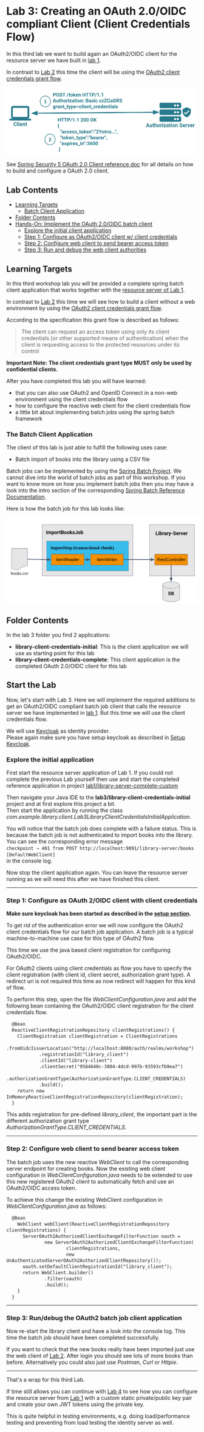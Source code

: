 # Lab 3: Creating an OAuth 2.0/OIDC compliant Client (Client Credentials Flow)

In this third lab we want to build again an OAuth2/OIDC client for the resource server 
we have built in [lab 1](../lab1).

In contrast to [Lab 2](../lab2) this time the client will be using
the [OAuth2 client credentials grant flow](https://tools.ietf.org/html/rfc6749#section-4.4).

![Client Credentials Grant](images/client_credentials.png)

See [Spring Security 5 OAuth 2.0 Client reference doc](https://docs.spring.io/spring-security/site/docs/current/reference/htmlsingle/#webclient) 
for all details on how to build and configure a OAuth 2.0 client. 

## Lab Contents

* [Learning Targets](#learning-targets)
  * [Batch Client Application](#the-batch-client-application)
* [Folder Contents](#folder-contents)
* [Hands-On: Implement the OAuth 2.0/OIDC batch client](#start-the-lab)
    * [Explore the initial client application](#explore-the-initial-application)
    * [Step 1: Configure as OAuth2/OIDC client w/ client credentials](#step-1-configure-as-oauth-2oidc-client-with-client-credentials)
    * [Step 2: Configure web client to send bearer access token](#step-2-configure-web-client-to-send-bearer-access-token)
    * [Step 3: Run and debug the web client authorities](#step-3-rundebug-the-oauth2-batch-job-client-application)

## Learning Targets

In this third workshop lab you will be provided a complete spring batch client application that works
together with the [resource server of Lab 1](../lab1/library-server-complete/README.md). 

In contrast to [Lab 2](../lab2/README.md) this time we will see how to build a client without a web environment 
by using the [OAuth2 client credentials grant flow](https://tools.ietf.org/html/rfc6749#section-4.4).

According to the specification this grant flow is described as follows:
<blockquote cite="https://tools.ietf.org/html/rfc6749#section-4.4">The client can request an access token using only its client credentials 
(or other supported means of authentication) when the client is requesting access to the protected resources 
under its control</blockquote>

__Important Note: The client credentials grant type MUST only be used by confidential clients.__

After you have completed this lab you will have learned:

* that you can also use OAuth2 and OpenID Connect in a non-web environment using the client credentials flow
* how to configure the reactive web client for the client credentials flow
* a little bit about implementing batch jobs using the spring batch framework

### The Batch Client Application

The client of this lab is just able to fulfill the following uses case:

* Batch import of books into the library using a CSV file

Batch jobs can be implemented by using the [Spring Batch Project](https://spring.io/projects/spring-batch).
We cannot dive into the world of batch jobs as part of this workshop. If you want to know more on how
you implement batch jobs then you may have a look into the intro section of the 
corresponding [Spring Batch Reference Documentation](https://docs.spring.io/spring-batch/4.2.x/reference/html/spring-batch-intro.html#spring-batch-intro).

Here is how the batch job for this lab looks like:

![Import Books Batch Job](images/batch_job.png)

## Folder Contents

In the lab 3 folder you find 2 applications:

* __library-client-credentials-initial__: This is the client application we will use as starting point for this lab
* __library-client-credentials-complete__: This client application is the completed OAuth 2.0/OIDC client for this lab 

## Start the Lab

Now, let's start with Lab 3. Here we will implement the required additions to get an 
OAuth2/OIDC compliant batch job client that calls the resource server we have implemented in [lab 1](../lab1).
But this time we will use the client credentials flow.

We will use [Keycloak](https://keycloak.org) as identity provider.  
Please again make sure you have setup keycloak as described in [Setup Keycloak](../setup).

### Explore the initial application

First start the resource server application of Lab 1. If you could not complete the previous Lab yourself
then use and start the completed reference application 
in project [lab1/library-server-complete-custom](../lab1/library-server-complete)

Then navigate your Java IDE to the __lab3/library-client-credentials-initial__ project and at first explore this project a bit.  
Then start the application by running the class _com.example.library.client.Lab3LibraryClientCredentialsInitialApplication_.

You will notice that the batch job does complete with a failure status.
This is because the batch job is not authenticated to import books into the library.
You can see the corresponding error message  
 `checkpoint ⇢ 401 from POST http://localhost:9091/library-server/books [DefaultWebClient]`  
 in the console log. 

Now stop the client application again. You can leave the resource server running as we will need this after we have 
finished this client.

<hr>

### Step 1: Configure as OAuth 2/OIDC client with client credentials
  
__Make sure keycloak has been started as described in the [setup section](../setup).__

To get rid of the authentication error we will now configure the OAuth2 client credentials flow for our 
batch job application. A batch job is a typical machine-to-machine use case for this type of OAuth2 flow. 

This time we use the java based client registration for configuring OAuth2/OIDC. 
  
For OAuth2 clients using client credentials as flow you have to specify the client registration (with client id, client secret, 
authorization grant type). A redirect uri is not required this time as now redirect will happen for this kind of flow.

To perform this step, open the file _WebClientConfiguration.java_ and add the following bean containing the OAuth2/OIDC
client registration for the client credentials flow.
 
```
  @Bean
  ReactiveClientRegistrationRepository clientRegistrations() {
    ClientRegistration clientRegistration = ClientRegistrations
            .fromOidcIssuerLocation("http://localhost:8080/auth/realms/workshop")
            .registrationId("library_client")
            .clientId("library-client")
            .clientSecret("9584640c-3804-4dcd-997b-93593cfb9ea7")
            .authorizationGrantType(AuthorizationGrantType.CLIENT_CREDENTIALS)
            .build();
    return new InMemoryReactiveClientRegistrationRepository(clientRegistration);
  }
```

This adds registration for pre-defined _library_client_, the important part is the different 
authorization grant type _AuthorizationGrantType.CLIENT_CREDENTIALS_.

<hr>

### Step 2: Configure web client to send bearer access token

The batch job uses the new reactive _WebClient_ to call the corresponding server endpoint for creating books.
Now the existing web client configuration in _WebClientConfiguration.java_ needs to be extended to use this new
registered OAuth2 client to automatically fetch and use an OAuth2/OIDC access token.

To achieve this change the existing WebClient configuration in _WebClientConfiguration.java_ as follows:

```
  @Bean
    WebClient webClient(ReactiveClientRegistrationRepository clientRegistrations) {
      ServerOAuth2AuthorizedClientExchangeFilterFunction oauth =
              new ServerOAuth2AuthorizedClientExchangeFilterFunction(
                      clientRegistrations,
                      new UnAuthenticatedServerOAuth2AuthorizedClientRepository());
      oauth.setDefaultClientRegistrationId("library_client");
      return WebClient.builder()
              .filter(oauth)
              .build();
    }
  }
```

<hr>

### Step 3: Run/debug the OAuth2 batch job client application
  
Now re-start the library client and have a look into the console log.
This time the batch job should have been completed successfully.

If you want to check that the new books really have been imported just use the 
web client of [Lab 2](../lab2). After login you should see lots of more books than before.
Alternatively you could also just use _Postman_, _Curl_ or _Httpie_. 
 
<hr>

That's a wrap for this third Lab.

If time still allows you can continue with [Lab 4](../lab4) to see how you can
configure the resource server from [Lab 1](../lab1) with a custom static private/public key pair
and create your own JWT tokens using the private key.

This is quite helpful in testing environments, e.g. doing load/performance testing and preventing
from load testing the identity server as well.
